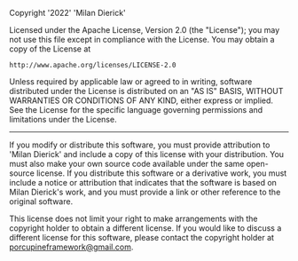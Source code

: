 Copyright '2022' 'Milan Dierick'

Licensed under the Apache License, Version 2.0 (the "License");
you may not use this file except in compliance with the License.
You may obtain a copy of the License at

    http://www.apache.org/licenses/LICENSE-2.0

Unless required by applicable law or agreed to in writing, software
distributed under the License is distributed on an "AS IS" BASIS,
WITHOUT WARRANTIES OR CONDITIONS OF ANY KIND, either express or implied.
See the License for the specific language governing permissions and
limitations under the License.

---

If you modify or distribute this software, you must provide attribution to 'Milan Dierick' and include a copy of this license with your distribution. You must also make your own source code available under the same open-source license. If you distribute this software or a derivative work, you must include a notice or attribution that indicates that the software is based on Milan Dierick's work, and you must provide a link or other reference to the original software.

This license does not limit your right to make arrangements with the copyright holder to obtain a different license. If you would like to discuss a different license for this software, please contact the copyright holder at porcupineframework@gmail.com.

